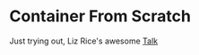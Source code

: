# Container From Scratch
Just trying out, Liz Rice's awesome [Talk](https://www.youtube.com/watch?v=Utf-A4rODH8)
